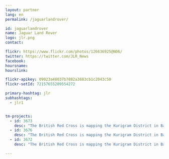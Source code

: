 ```yaml
---
layout: partner
lang: en
permalink: /jaguarlandrover/

id: jaguarlandrover
name: Jaguar Land Rover
logo: jlr.png
contact:

flickr: https://www.flickr.com/photos/126636925@N06/
twitter: https://twitter.com/JLR_News
facebook:
hoursname:
hourslink:

flickr-apikey: 09023a48037b7882a3683cb1c2043c50
flickr-setId: 72157655209554272

primary-hashtag: jlr
subhashtags:
  - jlr1


tm-projects:
  - id: 3673
    desc: "The British Red Cross is mapping the Kurigram District in Bangladesh as part of a Vulnerability to Resilence (V2R) project. The V2R project was designed to replicate and build on a successful resilience program implemented by Bangladesh Red Crescent Society (BDCRS) to implement disaster risk reduction activities to enhance resilience to future floods. A midline survey is about to be conducted across 30 communities. Data will be used to measure change throughout, and at the end of, the project. The project aims to improve health as a consequence of accessing safe and sustainable water and improve hygiene and sanitation practices."
  - id: 3676
    desc: "The British Red Cross is mapping the Kurigram District in Bangladesh as part of a Vulnerability to Resilence (V2R) project. The V2R project was designed to replicate and build on a successful resilience program implemented by Bangladesh Red Crescent Society (BDCRS) to implement disaster risk reduction activities to enhance resilience to future floods. A midline survey is about to be conducted across 30 communities. Data will be used to measure change throughout, and at the end of, the project. The project aims to improve health as a consequence of accessing safe and sustainable water and improve hygiene and sanitation practices."
  - id: 3672
    desc: "The British Red Cross is mapping the Kurigram District in Bangladesh as part of a Vulnerability to Resilence (V2R) project. The V2R project was designed to replicate and build on a successful resilience program implemented by Bangladesh Red Crescent Society (BDCRS) to implement disaster risk reduction activities to enhance resilience to future floods. A midline survey is about to be conducted across 30 communities. Data will be used to measure change throughout, and at the end of, the project. The project aims to improve health as a consequence of accessing safe and sustainable water and improve hygiene and sanitation practices."

---
```

